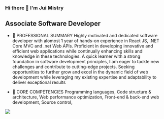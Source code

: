 ### Hi there 👋 I'm Jui Mistry
## Associate Software Developer


- 🔭  PROFESSIONAL SUMMARY
Highly motivated and dedicated software developer with alomost 1 year of hands-on experience in React JS, .NET Core MVC and .net Web APIs. Proficient in developing innovative and efficient web applications while continually enhancing skills and knowledge in these technologies. A quick learner with a strong foundation in software development principles, I am eager to tackle new challenges and contribute to cutting-edge projects. Seeking opportunities to further grow and excel in the dynamic field of web development while leveraging my existing expertise and adaptability to deliver exceptional results


- 🔭 CORE COMPETENCIES
Programming languages,
Code structure & architecture,
Web performance optimization,
Front-end & back-end web development,
Source control,


<img src="https://github-readme-stats.vercel.app/api?username=jui-2211&show_icons=true&title_color=ffffff&icon_color=bb2acf&text_color=daf7dc&bg_color=151515">

